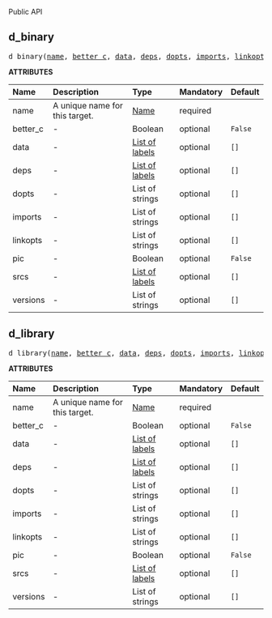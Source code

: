 <!-- Generated with Stardoc: http://skydoc.bazel.build -->

Public API

<a id="d_binary"></a>

## d_binary

<pre>
d_binary(<a href="#d_binary-name">name</a>, <a href="#d_binary-better_c">better_c</a>, <a href="#d_binary-data">data</a>, <a href="#d_binary-deps">deps</a>, <a href="#d_binary-dopts">dopts</a>, <a href="#d_binary-imports">imports</a>, <a href="#d_binary-linkopts">linkopts</a>, <a href="#d_binary-pic">pic</a>, <a href="#d_binary-srcs">srcs</a>, <a href="#d_binary-versions">versions</a>)
</pre>



**ATTRIBUTES**


| Name  | Description | Type | Mandatory | Default |
| :------------- | :------------- | :------------- | :------------- | :------------- |
| <a id="d_binary-name"></a>name |  A unique name for this target.   | <a href="https://bazel.build/concepts/labels#target-names">Name</a> | required |  |
| <a id="d_binary-better_c"></a>better_c |  -   | Boolean | optional | <code>False</code> |
| <a id="d_binary-data"></a>data |  -   | <a href="https://bazel.build/concepts/labels">List of labels</a> | optional | <code>[]</code> |
| <a id="d_binary-deps"></a>deps |  -   | <a href="https://bazel.build/concepts/labels">List of labels</a> | optional | <code>[]</code> |
| <a id="d_binary-dopts"></a>dopts |  -   | List of strings | optional | <code>[]</code> |
| <a id="d_binary-imports"></a>imports |  -   | List of strings | optional | <code>[]</code> |
| <a id="d_binary-linkopts"></a>linkopts |  -   | List of strings | optional | <code>[]</code> |
| <a id="d_binary-pic"></a>pic |  -   | Boolean | optional | <code>False</code> |
| <a id="d_binary-srcs"></a>srcs |  -   | <a href="https://bazel.build/concepts/labels">List of labels</a> | optional | <code>[]</code> |
| <a id="d_binary-versions"></a>versions |  -   | List of strings | optional | <code>[]</code> |


<a id="d_library"></a>

## d_library

<pre>
d_library(<a href="#d_library-name">name</a>, <a href="#d_library-better_c">better_c</a>, <a href="#d_library-data">data</a>, <a href="#d_library-deps">deps</a>, <a href="#d_library-dopts">dopts</a>, <a href="#d_library-imports">imports</a>, <a href="#d_library-linkopts">linkopts</a>, <a href="#d_library-pic">pic</a>, <a href="#d_library-srcs">srcs</a>, <a href="#d_library-versions">versions</a>)
</pre>



**ATTRIBUTES**


| Name  | Description | Type | Mandatory | Default |
| :------------- | :------------- | :------------- | :------------- | :------------- |
| <a id="d_library-name"></a>name |  A unique name for this target.   | <a href="https://bazel.build/concepts/labels#target-names">Name</a> | required |  |
| <a id="d_library-better_c"></a>better_c |  -   | Boolean | optional | <code>False</code> |
| <a id="d_library-data"></a>data |  -   | <a href="https://bazel.build/concepts/labels">List of labels</a> | optional | <code>[]</code> |
| <a id="d_library-deps"></a>deps |  -   | <a href="https://bazel.build/concepts/labels">List of labels</a> | optional | <code>[]</code> |
| <a id="d_library-dopts"></a>dopts |  -   | List of strings | optional | <code>[]</code> |
| <a id="d_library-imports"></a>imports |  -   | List of strings | optional | <code>[]</code> |
| <a id="d_library-linkopts"></a>linkopts |  -   | List of strings | optional | <code>[]</code> |
| <a id="d_library-pic"></a>pic |  -   | Boolean | optional | <code>False</code> |
| <a id="d_library-srcs"></a>srcs |  -   | <a href="https://bazel.build/concepts/labels">List of labels</a> | optional | <code>[]</code> |
| <a id="d_library-versions"></a>versions |  -   | List of strings | optional | <code>[]</code> |


